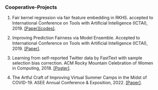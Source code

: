 ### Cooperative-Projects 
1. Fair kernel regression via fair feature embedding in RKHS. accepted to International Conference on Tools with Artiﬁcial Intelligence (ICTAI), 2019.
[[Paper]](https://arxiv.org/abs/1907.02242)[[codes]](https://github.com/aokray/FFE).

2. Improving Prediction Fairness via Model Ensemble. Accepted to International Conference on Tools with Artiﬁcial Intelligence (ICTAI), 2019. 
[[Paper]](https://ieeexplore.ieee.org/abstract/document/8995403).

3. Learning from self-reported Twitter data by FastText with sample selection bias correction. ACM Rocky Mountain Celebration of Women in Computing, 2018. [[Poster]](https://github.com/HuiHu1/Cooperative-Projects-on-Fairness-Topic/blob/main/Learning%20from%20self-reported%20Twitter%20data%20by%20FastText%20with%20sample%20selection%20bias%20correction.pdf).

4. The Artful Craft of Improving Virtual Summer Camps in the Midst of COVID-19. ASEE Annual Conference & Exposition, 2022. [[Paper]](https://scholar.google.com/citations?view_op=view_citation&hl=zh-CN&user=DHXqmH8AAAAJ&sortby=pubdate&citation_for_view=DHXqmH8AAAAJ:ufrVoPGSRksC).




